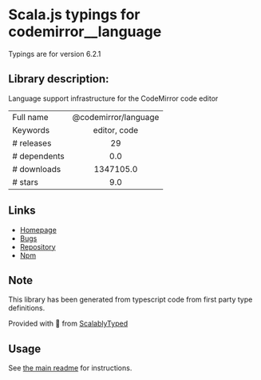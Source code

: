
# Scala.js typings for codemirror__language

Typings are for version 6.2.1

## Library description:
Language support infrastructure for the CodeMirror code editor

|                    |                 |
| ------------------ | :-------------: |
| Full name          | @codemirror/language |
| Keywords           | editor, code |
| # releases         | 29 |
| # dependents       | 0.0 |
| # downloads        | 1347105.0 |
| # stars            | 9.0 |

## Links
- [Homepage](https://github.com/codemirror/language#readme)
- [Bugs](https://github.com/codemirror/language/issues)
- [Repository](https://github.com/codemirror/language)
- [Npm](https://www.npmjs.com/package/%40codemirror%2Flanguage)
    


## Note
This library has been generated from typescript code from first party type definitions.

Provided with :purple_heart: from [ScalablyTyped](https://github.com/oyvindberg/ScalablyTyped)

## Usage
See [the main readme](../../readme.md) for instructions.



